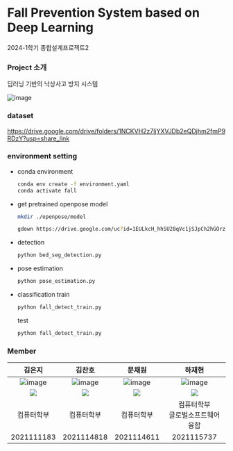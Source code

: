 # Fall Prevention System based on Deep Learning

2024-1학기 종합설계프로젝트2


### Project 소개
딥러닝 기반의 낙상사고 방지 시스템



![image](https://github.com/EunJiKim02/Fall-Prevention-System-Based-on-Deep-Learning/assets/100736860/09b5eef4-e92e-42f8-a92d-6046cab02f93)


### dataset

https://drive.google.com/drive/folders/1NCKVH2z7ljYXVJDb2eQDjhm2fmP9RDzY?usp=share_link


### environment setting

- conda environment

  ``` bash
  conda env create -f environment.yaml
  conda activate fall
  ```

- get pretrained openpose model
  ``` bash
  mkdir ./openpose/model

  gdown https://drive.google.com/uc?id=1EULkcH_hhSU28qVc1jSJpCh2hGOrzpjK -O ./openpose/model/body_pose_model.pth
  ```

- detection

  ``` bash
  python bed_seg_detection.py
  ```

- pose estimation

  ``` bash
  python pose_estimation.py
  ```

- classification
  train
  ``` bash
  python fall_detect_train.py
  ```
  test
  ``` bash
  python fall_detect_train.py
  ```




### Member


|김은지|김찬호|문채원|하재현|
| :---------------------------------------------------------------------------------------------------------: | :---------------------------------------------------------------------------------------------------------: | :---------------------------------------------------------------------------------------------------------: | :---------------------------------------------------------------------------------------------------------: |
|   ![image](https://avatars.githubusercontent.com/u/87495422?v=4) |  ![image](https://avatars.githubusercontent.com/u/105068708?v=4) |  ![image](https://avatars.githubusercontent.com/u/111948424?v=4)  |  ![image](https://avatars.githubusercontent.com/u/100736860?v=4)  |
| <a href="https://github.com/EunJiKim02" target="_blank"><img src="https://img.shields.io/badge/github-%23121011.svg?style=for-the-badge&logo=github&logoColor=white"/></a> | <a href="https://github.com/coolho1129" target="_blank"><img src="https://img.shields.io/badge/github-%23121011.svg?style=for-the-badge&logo=github&logoColor=white"/></a> | <a href="https://github.com/mchaewon" target="_blank"><img src="https://img.shields.io/badge/github-%23121011.svg?style=for-the-badge&logo=github&logoColor=white"/></a> | <a href="https://github.com/jaehyeonha" target="_blank"><img src="https://img.shields.io/badge/github-%23121011.svg?style=for-the-badge&logo=github&logoColor=white"/></a>
|컴퓨터학부|컴퓨터학부|컴퓨터학부|컴퓨터학부 <br> 글로벌소프트웨어융합|
| 2021111183 | 2021114818 | 2021114611 | 2021115737 |

<br> </br>
